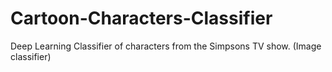 # Cartoon-Characters-Classifier
Deep Learning Classifier of characters from the Simpsons TV show. (Image classifier)
